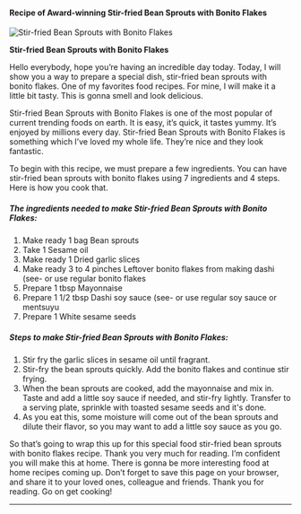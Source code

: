             

#### Recipe of Award-winning Stir-fried Bean Sprouts with Bonito Flakes

![Stir-fried Bean Sprouts with Bonito Flakes](https://img-global.cpcdn.com/recipes/5398322587107328/751x532cq70/stir-fried-bean-sprouts-with-bonito-flakes-recipe-main-photo.jpg)

**Stir-fried Bean Sprouts with Bonito Flakes**

Hello everybody, hope you’re having an incredible day today. Today, I will show you a way to prepare a special dish, stir-fried bean sprouts with bonito flakes. One of my favorites food recipes. For mine, I will make it a little bit tasty. This is gonna smell and look delicious.

Stir-fried Bean Sprouts with Bonito Flakes is one of the most popular of current trending foods on earth. It is easy, it’s quick, it tastes yummy. It’s enjoyed by millions every day. Stir-fried Bean Sprouts with Bonito Flakes is something which I’ve loved my whole life. They’re nice and they look fantastic.

To begin with this recipe, we must prepare a few ingredients. You can have stir-fried bean sprouts with bonito flakes using 7 ingredients and 4 steps. Here is how you cook that.

##### The ingredients needed to make Stir-fried Bean Sprouts with Bonito Flakes:

1.  Make ready 1 bag Bean sprouts
2.  Take 1 Sesame oil
3.  Make ready 1 Dried garlic slices
4.  Make ready 3 to 4 pinches Leftover bonito flakes from making dashi (see- or use regular bonito flakes
5.  Prepare 1 tbsp Mayonnaise
6.  Prepare 1 1/2 tbsp Dashi soy sauce (see- or use regular soy sauce or mentsuyu
7.  Prepare 1 White sesame seeds

##### Steps to make Stir-fried Bean Sprouts with Bonito Flakes:

1.  Stir fry the garlic slices in sesame oil until fragrant.
2.  Stir-fry the bean sprouts quickly. Add the bonito flakes and continue stir frying.
3.  When the bean sprouts are cooked, add the mayonnaise and mix in. Taste and add a little soy sauce if needed, and stir-fry lightly. Transfer to a serving plate, sprinkle with toasted sesame seeds and it's done.
4.  As you eat this, some moisture will come out of the bean sprouts and dilute their flavor, so you may want to add a little soy sauce as you go.

So that’s going to wrap this up for this special food stir-fried bean sprouts with bonito flakes recipe. Thank you very much for reading. I’m confident you will make this at home. There is gonna be more interesting food at home recipes coming up. Don’t forget to save this page on your browser, and share it to your loved ones, colleague and friends. Thank you for reading. Go on get cooking!

* * *